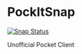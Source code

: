 # PockItSnap

[![Snap Status](https://build.snapcraft.io/badge/turanmahmudov/PockItSnap.svg)](https://build.snapcraft.io/user/turanmahmudov/PockItSnap)

Unofficial Pocket Client
